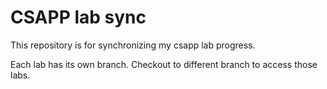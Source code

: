 # CSAPP lab sync

This repository is for synchronizing my csapp lab progress.

Each lab has its own branch. Checkout to different branch to access those labs.